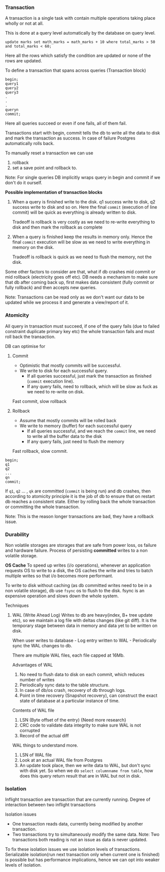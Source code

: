 
### Transaction
A transaction is a single task with contain multiple operations taking place wholly or not at all. 

This is done at a query level automatically by the database on query level.
```plsql
update marks set math_marks = math_marks + 10 where total_marks > 50 and total_marks < 60;
```
Here all the rows which satisfy the condition are updated or none of the rows are updated.

To define a transaction that spans across queries (Transaction block)
```plsql
begin;
query1
query2
query3
.
.
.
queryn
commit;
```
Here all queries succeed or even if one fails, all of them fail.

Transactions start with begin, commit tells the db to write all the data to disk and mark the transaction as success. In case of failure Postgres automatically rolls back.

To manually reset a transaction we can use
1. rollback
2. set a save point and rollback to.

Note: For single queries DB implicitly wraps query in begin and commit if we don't do it ourself. 

**Possible implementation of transaction blocks**
1. When a query is finished write to the disk. q1 success write to disk, q2 success write to disk and so on. Here the final `commit` (execution of line commit) will be quick as everything is already written to disk. 
   
   Tradeoff is rollback is very costly as we need to re-write everything to disk and then mark the rollback as complete
   
2. When a query is finished keep the results in memory only. Hence the final `commit` execution will be slow as we need to write everything in memory on the disk. 
   
   Tradeoff is rollback is quick as we need to flush the memory, not the disk.

Some other factors to consider are that, what if db crashes mid commit or mid rollback (electricity goes off etc). DB needs a mechanism to make sure that db after coming back up, first makes data consistent (fully commit or fully rollback) and then accepts new queries.

Note: Transactions can be read only as we don't want our data to be updated while we process it and generate a view/report of it.

### Atomicity
All query in transaction must succeed, if one of the query fails (due to failed constraint duplicate primary key etc) the whole transaction fails and must roll back the transaction.

DB can optimise for 

1. Commit
   - Optimistic that mostly commits will be successful.
   - We write to disk for each successful query.
	   - If all queries successful, just mark the transaction as finished (`commit` execution line).
	   - If any query fails, need to rollback, which will be slow as fuck as we need to re-write on disk. 

	Fast commit, slow rollback 
2. Rollback
	 - Assume that mostly commits will be rolled back
	 - We write to memory (buffer) for each successful query
		 - If all queries successful, and we reach the `commit` line, we need to write all the buffer data to the disk
		 - If any query fails, just need to flush the memory
		
	Fast rollback, slow commit.

```plsql
begin;
q1
q2
...
qn
commit;
```
 If `q1`, `q2` ... , `qk` are committed (`commit` is being run) and db crashes, then according to atomicity principle it is the job of db to ensure that on restart db reaches a consistent state.
 Either by rolling back the whole transaction or committing the whole transaction.

Note: This is the reason longer transactions are bad, they have a rollback issue.

### Durability
Non volatile storages are storages that are safe from power loss, os failure and hardware failure.
Process of persisting **committed** writes to a non volatile storage.

**OS Cache**
To speed up writes (i/o operations), whenever an application requests OS to write to a disk, the OS caches the write and tries to batch multiple writes so that i/o becomes more performant.

To write to disk without caching (as db committed writes need to be in a non volatile storage), db use `fsync` os to flush to the disk. fsync is an expensive operation and slows down the whole system.

Techniques
1. WAL (Write Ahead Log)
   Writes to db are heavy(index, B+ tree update etc), so we maintain a log file with deltas changes (like git diff). It is the temporary stage between data in memory and data yet to be written on disk. 
   
   When user writes to database
	   - Log entry written to WAL
	   - Periodically sync the WAL changes to db.
	
	There are multiple WAL files, each file capped at 16Mb.
	
	Advantages of WAL
	1. No need to flush data to disk on each commit, which reduces number of writes
	2. Periodically sync data to the table structure.
	3. In case of db/os crash, recovery of db through logs.
	4. Point in time recovery (Snapshot recovery), can construct the exact state of database at a particular instance of time.

	Contents of WAL file
	1. LSN (Byte offset of the entry) {Need more research}
	2. CRC code to validate data integrity to make sure WAL is not corrupted
	3. Record of the actual diff

	WAL things to understand more.
	1. LSN of WAL file
	2. Look at an actual WAL file from Postgres
	3. An update took place, then we write data to WAL, but don't sync with disk yet. So when we do `select columnname from table`, how does this query return result that are in WAL but not in disk.

### Isolation
Inflight transaction are transaction that are currently running.
Degree of interaction between two inflight transactions

Isolation issues
- One transaction reads data, currently being modified by another transaction.
- Two transactions try to simultaneously modify the same data.
Note: Two transactions both reading is not an issue as data is never updated.

To fix these isolation issues we use isolation levels of transactions.
Serializable isolation(run next transaction only when current one is finished) is possible but has performance implications, hence we can opt into weaker levels of isolation.

